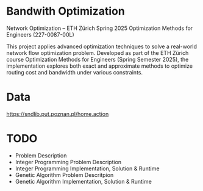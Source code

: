# Bandwith Optimization

Network Optimization – ETH Zürich Spring 2025
Optimization Methods for Engineers (227-0087-00L)

This project applies advanced optimization techniques to solve a real-world network flow optimization problem. Developed as part of the ETH Zürich course Optimization Methods for Engineers (Spring Semester 2025), the implementation explores both exact and approximate methods to optimize routing cost and bandwidth under various constraints.

# Data

<https://sndlib.put.poznan.pl/home.action>

# TODO

- Problem Description
- Integer Programming Problem Description
- Integer Programming Implementation, Solution & Runtime
- Genetic Algorithm Problem Descritpion
- Genetic Algorithm Implementation, Solution & Runtime
